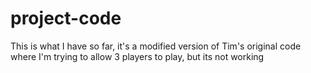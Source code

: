 # project-code

This is what I have so far, it's a modified version of Tim's original code where I'm trying to allow 3 players to play, but its not working
